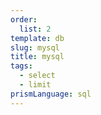 ```yaml
---
order:
  list: 2
template: db
slug: mysql
title: mysql
tags:
  - select
  - limit
prismLanguage: sql
---
```

